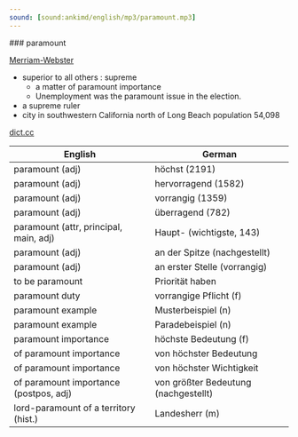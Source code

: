 ```yaml
---
sound: [sound:ankimd/english/mp3/paramount.mp3]
---
```


\### paramount

[Merriam-Webster](https://www.merriam-webster.com/dictionary/paramount)

- superior to all others : supreme
    - a matter of paramount importance
    - Unemployment was the paramount issue in the election.
- a supreme ruler
- city in southwestern California north of Long Beach population 54,098

[dict.cc](https://www.dict.cc/paramount)

| English        | German       |
| -------------- | ------------ |
| paramount (adj) | höchst (2191) |
| paramount (adj) | hervorragend (1582) |
| paramount (adj) | vorrangig (1359) |
| paramount (adj) | überragend (782) |
| paramount (attr, principal, main, adj) | Haupt- (wichtigste, 143) |
| paramount (adj) | an der Spitze (nachgestellt) |
| paramount (adj) | an erster Stelle (vorrangig) |
| to be paramount | Priorität haben |
| paramount duty | vorrangige Pflicht (f) |
| paramount example | Musterbeispiel (n) |
| paramount example | Paradebeispiel (n) |
| paramount importance | höchste Bedeutung (f) |
| of paramount importance | von höchster Bedeutung |
| of paramount importance | von höchster Wichtigkeit |
| of paramount importance (postpos, adj) | von größter Bedeutung (nachgestellt) |
| lord-paramount of a territory (hist.) | Landesherr (m) |
